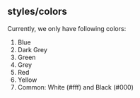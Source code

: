 ## styles/colors

Currently, we only have following colors:
1. Blue
1. Dark Grey
1. Green
1. Grey
1. Red
1. Yellow
1. Common: White (#fff) and Black (#000)